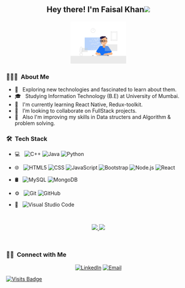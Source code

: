 <h2><p align="center">Hey there! I'm Faisal Khan<img src="https://media.giphy.com/media/hvRJCLFzcasrR4ia7z/giphy.gif" width="35px"></h2></p>

<p align="center"><img src="https://github.com/mubeenpatel99/mubeenpatel99/raw/main/life.gif?raw=true" width="30%"></p>

<h3> 👨🏻‍💻 &nbsp;About Me </h3>

- 🤔 &nbsp; Exploring new technologies and fascinated to learn about them.
- 🎓 &nbsp; Studying Information Technology (B.E) at University of Mumbai.
- 🌱 &nbsp; I'm currently learning React Native, Redux-toolkit.
- 👯 &nbsp; I’m looking to collaborate on FullStack projects.
- 💼 &nbsp; Also I'm improving my skills in Data structers and Algorithm & problem solving.

<h3> 🛠 &nbsp;Tech Stack</h3>

- 💻 &nbsp;
  ![C++](https://img.shields.io/badge/-C++-333333?style=flat&logo=C%2B%2B&logoColor=00599C) 
  ![Java](https://img.shields.io/badge/-Java-333333?style=flat&logo=Java&logoColor=007396)
  ![Python](https://img.shields.io/badge/-Python-333333?style=flat&logo=python)


- 🌐 &nbsp;
  ![HTML5](https://img.shields.io/badge/-HTML5-333333?style=flat&logo=HTML5)
  ![CSS](https://img.shields.io/badge/-CSS-333333?style=flat&logo=CSS3&logoColor=1572B6)
  ![JavaScript](https://img.shields.io/badge/-JavaScript-333333?style=flat&logo=javascript)
  ![Bootstrap](https://img.shields.io/badge/-Bootstrap-333333?style=flat&logo=bootstrap&logoColor=563D7C)
  ![Node.js](https://img.shields.io/badge/-Node.js-333333?style=flat&logo=node.js)
  ![React](https://img.shields.io/badge/-React-333333?style=flat&logo=react)
- 🛢 &nbsp;
  ![MySQL](https://img.shields.io/badge/-MySQL-333333?style=flat&logo=mysql)
  ![MongoDB](https://img.shields.io/badge/-MongoDB-333333?style=flat&logo=mongodb)
- ⚙️ &nbsp;
  ![Git](https://img.shields.io/badge/-Git-333333?style=flat&logo=git)
  ![GitHub](https://img.shields.io/badge/-GitHub-333333?style=flat&logo=github)

- 🔧 &nbsp;
  ![Visual Studio Code](https://img.shields.io/badge/-Visual%20Studio%20Code-333333?style=flat&logo=visual-studio-code&logoColor=007ACC)

<br/>
<p align="center">
<a href="https://github.com/kh-8484">
  <img height="180em" src="https://github-readme-stats.vercel.app/api?username=kh-8484&theme=buefy&show_icons=true" />
  <img height="180em" src="https://github-readme-stats.vercel.app/api/top-langs/?username=kh-8484&theme=buefy&layout=compact" />
</a>
</p>  

<br/>

<h3> 🤝🏻 &nbsp;Connect with Me </h3>

<p align="center">
<a href="https://www.linkedin.com/in/faisal-khan-76252a1b0/"><img alt="LinkedIn" src="https://img.shields.io/badge/LinkedIn-Faisal%20Khan-blue?style=flat-square&logo=linkedin"></a>
<a href="mailto:faisalkh.8484@gmail.com"><img alt="Email" src="https://img.shields.io/badge/Email-faisalkh.8484-blue?style=flat-square&logo=gmail"></a>
<!-- ![visitors](https://visitor-badge.glitch.me/badge?page_id=kh-8484.kh-8484)   -->
</p>

[![Visits Badge](https://badges.pufler.dev/visits/kh-8484/kh-8484?style=for-the-badge)](https://github.com/kh-8484)
